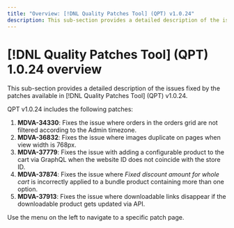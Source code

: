 ```yaml
---
title: "Overview: [!DNL Quality Patches Tool] (QPT) v1.0.24"
description: This sub-section provides a detailed description of the issues fixed by the patches available in [!DNL Quality Patches Tool] (QPT) v1.0.24.
---
```

# [!DNL Quality Patches Tool] (QPT) 1.0.24 overview

This sub-section provides a detailed description of the issues fixed by the patches available in [!DNL Quality Patches Tool] (QPT) v1.0.24.

QPT v1.0.24 includes the following patches:

1. **MDVA-34330**: Fixes the issue where orders in the orders grid are not filtered according to the Admin timezone.
1. **MDVA-36832**: Fixes the issue where images duplicate on pages when view width is 768px.
1. **MDVA-37779**: Fixes the issue with adding a configurable product to the cart via GraphQL when the website ID does not coincide with the store ID.
1. **MDVA-37874**: Fixes the issue where *Fixed discount amount for whole cart* is incorrectly applied to a bundle product containing more than one option.
1. **MDVA-37913**: Fixes the issue where downloadable links disappear if the downloadable product gets updated via API.

Use the menu on the left to navigate to a specific patch page.
